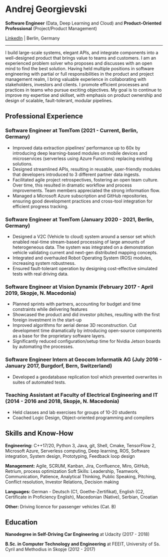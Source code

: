 # Andrej Georgievski
**Software Engineer** (Data, Deep Learning and Cloud) and 
**Product-Oriented Professional** (Project/Product Management)

[LinkedIn](www.linkedin.com/in/ageorgievski) | Berlin, Germany

---

I build large-scale systems, elegant APIs, and integrate components into a well-designed product that brings value to teams and customers. I am an experienced problem solver who proposes and discusses with an open mind to find the best solution. Having held multiple positions in software engineering with partial or full responsibilities in the product and project management realm, I bring valuable experience in collaborating with stakeholders, investors and clients. I promote efficient processes and practices in teams who pursue exciting objectives. My goal is to continue to improve my expertise and skillset, with emphasis on product ownership and design of scalable, fault-tolerant, modular pipelines.

## Professional Experience

### **Software Engineer** at TomTom (2021 - Current, Berlin, Germany)

- Improved data extraction pipelines’ performance up to 60x by introducing deep learning-based modules on mobile devices and microservices (serverless using Azure Functions) replacing existing solutions. 
 - Designed streamlined APIs, resulting in reusable, user-friendly modules that developers introduced to 3 different partner data ingests.
 - Facilitated agile project retrospectives, fostering an open team culture. Over time, this resulted in dramatic workflow and process improvements. Team members appreciated the strong information flow.
 - Managed a Microsoft Azure subscription and GitHub repositories, ensuring good development practices and cross-tool integration for efficient progress tracking.

### **Software Engineer** at TomTom (January 2020 - 2021, Berlin, Germany)

 - Designed a V2C (Vehicle to cloud) system around a sensor set which enabled real-time stream-based processing of large amounts of heterogeneous data. The system was integrated on a demonstration vehicle validating current and next-gen distributed mapping concepts.
 - Integrated and overhauled Robot Operating System (ROS) modules, increasing system robustness. 
 - Ensured fault-tolerant operation by designing cost-effective simulated tests with real driving data.

### **Software Engineer** at Vision Dynamix (February 2017 - April 2019, Skopje, N. Macedonia)

 - Planned sprints with partners, accounting for budget and time constraints while delivering features
 - Showcased the product and did investor pitches, resulting with the first foreign investment in the start-up
 - Improved algorithms for aerial dense 3D reconstruction. Cut development time dramatically by introducing open-source components as a base for the proprietary software layers.
 - Significantly reduced configuration/setup time for Nvidia Jetson boards by automating the processes.

### **Software Engineer Intern** at Geocom Informatik AG (July 2016 - January 2017, Burgdorf, Bern, Switzerland)

 - Developed a geodatabase replication tool which prevented overwrites in suites of automated tests.

### Teaching Assistant at Faculty of Electrical Engineering and IT (2014 - 2016 and 2018, Skopje, N. Macedonia)

 - Held classes and lab exercises for groups of 10-20 students
 - Coached Logic Design, Object-oriented programming and compilers

## Skills and Know-How

**Engineering:** C++17/20, Python 3, Java, git, Shell, Cmake, TensorFlow 2, Microsoft Azure, Serverless computing, Deep learning, ROS, Software integration, System design, Prototyping, Feedback loop design

**Management:** Agile, SCRUM, Kanban, Jira, Confluence, Miro, GitHub, Retrium, process optimization
Soft Skills: Leadership, Teamwork, Communication, Patience, Analytical Thinking, Public Speaking, Pitching, Conflict resolution, Investor Relations, Decision making

**Languages:** German - Deutsch (C1, Goethe-Zertifikat), English (C2, Certificate in Proficiency English), Macedonian (Native), Serbian, Croatian

**Other:** Driving licence for passenger vehicles (Cat. B)

## Education

**Nanodegree in Self-Driving Car Engineering** at Udacity (2017 - 2018)

**B.Sc. in Computer Technology and Engineering** at FEEIT, University of Ss. Cyril and Methodius in Skopje (2012 - 2017)


